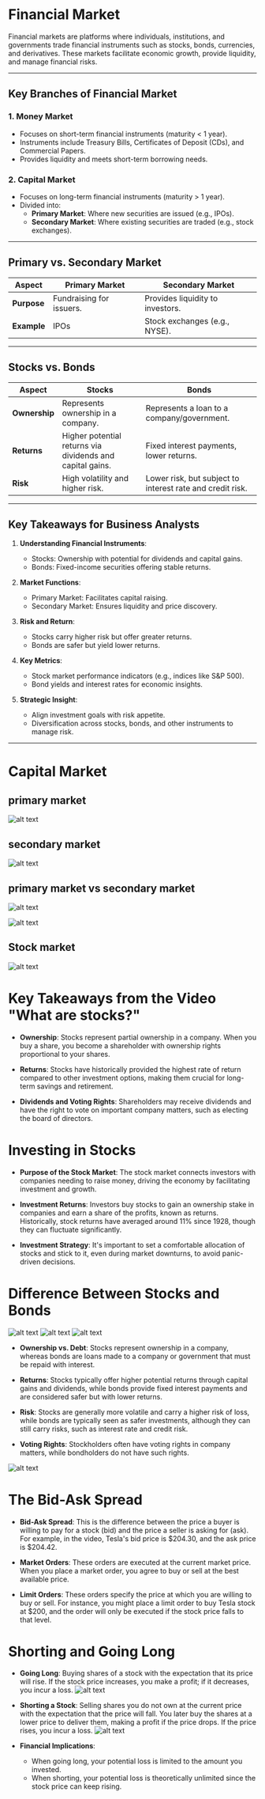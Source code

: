 # Financial Market

Financial markets are platforms where individuals, institutions, and governments trade financial instruments such as stocks, bonds, currencies, and derivatives. These markets facilitate economic growth, provide liquidity, and manage financial risks.

---

## Key Branches of Financial Market

### 1. Money Market
- Focuses on short-term financial instruments (maturity < 1 year).
- Instruments include Treasury Bills, Certificates of Deposit (CDs), and Commercial Papers.
- Provides liquidity and meets short-term borrowing needs.

### 2. Capital Market
- Focuses on long-term financial instruments (maturity > 1 year).
- Divided into:
  - **Primary Market**: Where new securities are issued (e.g., IPOs).
  - **Secondary Market**: Where existing securities are traded (e.g., stock exchanges).

---

## Primary vs. Secondary Market
| **Aspect**        | **Primary Market**                     | **Secondary Market**                |
|--------------------|-----------------------------------------|--------------------------------------|
| **Purpose**        | Fundraising for issuers.               | Provides liquidity to investors.     |
| **Example**        | IPOs                                   | Stock exchanges (e.g., NYSE).       |

---

## Stocks vs. Bonds
| **Aspect**        | **Stocks**                             | **Bonds**                             |
|--------------------|-----------------------------------------|----------------------------------------|
| **Ownership**      | Represents ownership in a company.     | Represents a loan to a company/government. |
| **Returns**        | Higher potential returns via dividends and capital gains. | Fixed interest payments, lower returns. |
| **Risk**           | High volatility and higher risk.       | Lower risk, but subject to interest rate and credit risk. |

---

## Key Takeaways for Business Analysts

1. **Understanding Financial Instruments**:
   - Stocks: Ownership with potential for dividends and capital gains.
   - Bonds: Fixed-income securities offering stable returns.

2. **Market Functions**:
   - Primary Market: Facilitates capital raising.
   - Secondary Market: Ensures liquidity and price discovery.

3. **Risk and Return**:
   - Stocks carry higher risk but offer greater returns.
   - Bonds are safer but yield lower returns.

4. **Key Metrics**:
   - Stock market performance indicators (e.g., indices like S&P 500).
   - Bond yields and interest rates for economic insights.

5. **Strategic Insight**:
   - Align investment goals with risk appetite.
   - Diversification across stocks, bonds, and other instruments to manage risk.

---



# Capital Market 

## primary market
![alt text](Images/image.png)

## secondary market
![alt text](Images/image-1.png)


## primary market vs secondary market
![alt text](Images/image-3.png)

![alt text](Images/image-4.png)

## Stock market
![alt text](Images/image-5.png)

# Key Takeaways from the Video "What are stocks?"

- **Ownership**: Stocks represent partial ownership in a company. When you buy a share, you become a shareholder with ownership rights proportional to your shares.

- **Returns**: Stocks have historically provided the highest rate of return compared to other investment options, making them crucial for long-term savings and retirement.

- **Dividends and Voting Rights**: Shareholders may receive dividends and have the right to vote on important company matters, such as electing the board of directors.



# Investing in Stocks

- **Purpose of the Stock Market**: The stock market connects investors with companies needing to raise money, driving the economy by facilitating investment and growth.

- **Investment Returns**: Investors buy stocks to gain an ownership stake in companies and earn a share of the profits, known as returns. Historically, stock returns have averaged around 11% since 1928, though they can fluctuate significantly.

- **Investment Strategy**: It's important to set a comfortable allocation of stocks and stick to it, even during market downturns, to avoid panic-driven decisions.

# Difference Between Stocks and Bonds
![alt text](Images/image-11.png)
![alt text](Images/image-10.png)
![alt text](Images/image-6.png)

- **Ownership vs. Debt**: Stocks represent ownership in a company, whereas bonds are loans made to a company or government that must be repaid with interest.

- **Returns**: Stocks typically offer higher potential returns through capital gains and dividends, while bonds provide fixed interest payments and are considered safer but with lower returns.

- **Risk**: Stocks are generally more volatile and carry a higher risk of loss, while bonds are typically seen as safer investments, although they can still carry risks, such as interest rate and credit risk.

- **Voting Rights**: Stockholders often have voting rights in company matters, while bondholders do not have such rights.

![alt text](Images/image-7.png)

# The Bid-Ask Spread

- **Bid-Ask Spread**: This is the difference between the price a buyer is willing to pay for a stock (bid) and the price a seller is asking for (ask). For example, in the video, Tesla's bid price is $204.30, and the ask price is $204.42.

- **Market Orders**: These orders are executed at the current market price. When you place a market order, you agree to buy or sell at the best available price.

- **Limit Orders**: These orders specify the price at which you are willing to buy or sell. For instance, you might place a limit order to buy Tesla stock at $200, and the order will only be executed if the stock price falls to that level.

# Shorting and Going Long

- **Going Long**: Buying shares of a stock with the expectation that its price will rise. If the stock price increases, you make a profit; if it decreases, you incur a loss.
![alt text](Images/image-8.png)

- **Shorting a Stock**: Selling shares you do not own at the current price with the expectation that the price will fall. You later buy the shares at a lower price to deliver them, making a profit if the price drops. If the price rises, you incur a loss.
![alt text](Images/image-9.png)
- **Financial Implications**:
    - When going long, your potential loss is limited to the amount you invested.
    - When shorting, your potential loss is theoretically unlimited since the stock price can keep rising.
